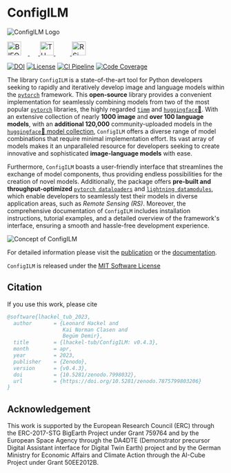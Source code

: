 # ConfigILM
![ConfigILM Logo](https://raw.githubusercontent.com/wiki/lhackel-tub/ConfigILM/static/imgs/ConfigILM_v1.png)

<a href="https://bifold.berlin/"><img src="https://raw.githubusercontent.com/wiki/lhackel-tub/ConfigILM/static/imgs/BIFOLD_Logo_farbig.png" style="font-size: 1rem; height: 2em; width: auto; margin-right: 1em" alt="BIFOLD Logo"/>
<img height="2em" hspace="10em"/>
<a href="https://www.tu.berlin/"><img src="https://raw.githubusercontent.com/wiki/lhackel-tub/ConfigILM/static/imgs/tu-berlin-logo-long-red.svg" style="font-size: 1rem; height: 2em; width: auto" alt="TU Berlin Logo"/>
<img height="2em" hspace="17em"/>
<a href="https://rsim.berlin/"><img src="https://raw.githubusercontent.com/wiki/lhackel-tub/ConfigILM/static/imgs/RSiM_Logo_1.png" style="font-size: 1rem; height: 2em; width: auto" alt="RSiM Logo"/>

[![DOI](https://zenodo.org/badge/DOI/10.5281/zenodo.7998032.svg)](https://doi.org/10.5281/zenodo.7998032)
[![License](https://img.shields.io/badge/License-MIT-blue.svg)](https://opensource.org/licenses/mit-0)
[![CI Pipeline](https://github.com/lhackel-tub/ConfigILM/actions/workflows/ci.yml/badge.svg)](https://github.com/lhackel-tub/ConfigILM/actions/workflows/ci.yml)
[![Code Coverage](./coverage.svg)](./.coverage)

<!-- introduction-start -->
The library `ConfigILM` is a state-of-the-art tool for Python developers seeking to rapidly and
iteratively develop image and language models within the [`pytorch`](https://pytorch.org/) framework.
This **open-source** library provides a convenient implementation for seamlessly combining models
from two of the most popular [`pytorch`](https://pytorch.org/) libraries,
the highly regarded [`timm`](https://github.com/rwightman/pytorch-image-models) and [`huggingface`🤗](https://huggingface.co/).
With an extensive collection of nearly **1000 image** and **over 100 language models**,
with an **additional 120,000** community-uploaded models in the [`huggingface`🤗 model collection](https://huggingface.co/models),
`ConfigILM` offers a diverse range of model combinations that require minimal implementation effort.
Its vast array of models makes it an unparalleled resource for developers seeking to create
innovative and sophisticated **image-language models** with ease.

Furthermore, `ConfigILM` boasts a user-friendly interface that streamlines the exchange of model components,
thus providing endless possibilities for the creation of novel models.
Additionally, the package offers **pre-built and throughput-optimized**
[`pytorch dataloaders`](https://pytorch.org/tutorials/beginner/basics/data_tutorial.html) and
[`lightning datamodules`](https://lightning.ai/docs/pytorch/latest/data/datamodule.html),
which enable developers to seamlessly test their models in diverse application areas, such as *Remote Sensing (RS)*.
Moreover, the comprehensive documentation of `ConfigILM` includes installation instructions,
tutorial examples, and a detailed overview of the framework's interface, ensuring a smooth and hassle-free development experience.

<!-- introduction-end -->

![Concept of ConfigILM](https://raw.githubusercontent.com/wiki/lhackel-tub/ConfigILM/static/imgs/ConfigILM-ILMType.VQA_CLASSIFICATION.png)

For detailed information please visit the [publication](TODO:arXiv-Link) or the [documentation](https://lhackel-tub.github.io/ConfigILM).

`ConfigILM` is released under the [MIT Software License](https://opensource.org/licenses/mit-0)


## Citation

<!-- citation-start -->
If you use this work, please cite

```bibtex
@software{lhackel_tub_2023,
  author       = {Leonard Hackel and
                  Kai Norman Clasen and
                  Begüm Demir},
  title        = {lhackel-tub/ConfigILM: v0.4.3},
  month        = apr,
  year         = 2023,
  publisher    = {Zenodo},
  version      = {v0.4.3},
  doi          = {10.5281/zenodo.7998032},
  url          = {https://doi.org/10.5281/zenodo.7875799803206}
}
```
<!-- citation-end -->

## Acknowledgement
This work is supported by the European Research Council (ERC) through the ERC-2017-STG
BigEarth Project under Grant 759764 and by the European Space Agency through the DA4DTE
(Demonstrator precursor Digital Assistant interface for Digital Twin Earth) project and
by the German Ministry for Economic Affairs and Climate Action through the AI-Cube
Project under Grant 50EE2012B.
